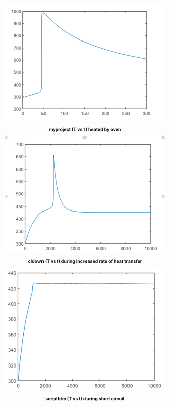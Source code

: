 <p align = "center">
<img src="scriptbtm.png">

</p>

<p align = "center"><b>myproject (T vs t) heated by oven </b></p>

<p align = "center">
<img src="myproject.png">

</p>

<p align = "center"><b>cldown (T vs t) during increased rate of heat transfer</b></p>

<p align = "center">
<img src="cldown.png">

</p>

<p align = "center"><b>scriptbtm (T vs t) during short circuit</b></p>
